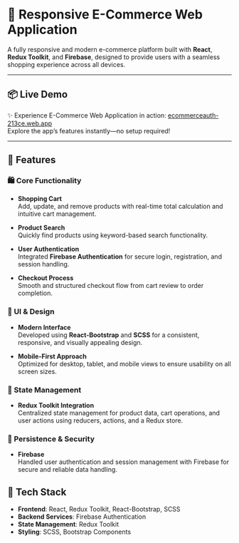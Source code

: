# 🛒 Responsive E-Commerce Web Application

A fully responsive and modern e-commerce platform built with **React**, **Redux Toolkit**, and **Firebase**, designed to provide users with a seamless shopping experience across all devices.

---

## 📦 Live Demo

✨ Experience E-Commerce Web Application in action: [ecommerceauth-213ce.web.app](https://ecommerceauth-213ce.web.app/)  
Explore the app’s features instantly—no setup required!

---

## 🚀 Features

### 🛍️ Core Functionality
- **Shopping Cart**  
  Add, update, and remove products with real-time total calculation and intuitive cart management.

- **Product Search**  
  Quickly find products using keyword-based search functionality.

- **User Authentication**  
  Integrated **Firebase Authentication** for secure login, registration, and session handling.

- **Checkout Process**  
  Smooth and structured checkout flow from cart review to order completion.

### 🎨 UI & Design
- **Modern Interface**  
  Developed using **React-Bootstrap** and **SCSS** for a consistent, responsive, and visually appealing design.

- **Mobile-First Approach**  
  Optimized for desktop, tablet, and mobile views to ensure usability on all screen sizes.

### 🔄 State Management
- **Redux Toolkit Integration**  
  Centralized state management for product data, cart operations, and user actions using reducers, actions, and a Redux store.

### 🔐 Persistence & Security
- **Firebase**  
  Handled user authentication and session management with Firebase for secure and reliable data handling.

## 🧰 Tech Stack

- **Frontend**: React, Redux Toolkit, React-Bootstrap, SCSS
- **Backend Services**: Firebase Authentication
- **State Management**: Redux Toolkit
- **Styling**: SCSS, Bootstrap Components
